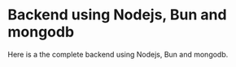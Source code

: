 # Backend using Nodejs, Bun and mongodb

Here is a the complete backend using Nodejs, Bun and mongodb.
